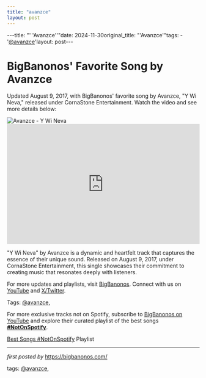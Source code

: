 ```yaml
---
title: "avanzce"
layout: post
---
```

---title: "' 'Avanzce''"date: 2024-11-30original_title: "'Avanzce'"tags:  - '[@avanzce](/tags/avanzce/)'layout: post---<!-- Post Title --><h1 >BigBanonos' Favorite Song by Avanzce</h1> <!-- Introductory Text --><p >Updated August 9, 2017, with BigBanonos' favorite song by Avanzce, "Y Wi Neva," released under CornaStone Entertainment. Watch the video and see more details below:</p> <!-- Featured Image --><div > <img src="https://i.scdn.co/image/ab67616d00001e02695409892661e9dcac257fd2" alt="Avanzce - Y Wi Neva" /></div> <!-- YouTube Video Embed --><div > <iframe width="100%" height="315" src="https://www.youtube.com/embed/9g11vwC61QQ" title="Avanzce - Y Wi Neva - January 2018" frameborder="0" allow="accelerometer; autoplay; clipboard-write; encrypted-media; gyroscope; picture-in-picture; web-share" referrerpolicy="strict-origin-when-cross-origin" allowfullscreen></iframe></div> <!-- Song Information --><div > <p>"Y Wi Neva" by Avanzce is a dynamic and heartfelt track that captures the essence of their unique sound. Released on August 9, 2017, under CornaStone Entertainment, this single showcases their commitment to creating music that resonates deeply with listeners.</p></div> <!-- Footer Links --><div > <p>For more updates and playlists, visit <a href="https://bigbanonos.com/" target="_blank">BigBanonos</a>. Connect with us on <a href="https://www.youtube.com/[@BigBanonos](/tags/BigBanonos/)" target="_blank">YouTube</a> and <a href="https://x.com/bigbanonos" target="_blank">X/Twitter</a>.</p></div> <!-- Tags --><p >Tags: [@avanzce](/tags/avanzce/),</p><!--Subscribe and Playlist Links--><div>    <p>For more exclusive tracks not on Spotify, subscribe to <a href="https://www.youtube.com/[@BigBanonos](/tags/BigBanonos/)" target="_blank">BigBanonos on YouTube</a> and explore their curated playlist of the best songs <strong>[#NotOnSpotify](/tags/NotOnSpotify/)</strong>.</p>    <p><a href="https://www.youtube.com/playlist?list=PLtuNtuTatqI0kFahUCbtbfenC_ET5O_tr" target="_blank">Best Songs [#NotOnSpotify](/tags/NotOnSpotify/) Playlist<br /></a></p></div><hr /><p><em>first posted by</em> <a href="https://bigbanonos.com/" rel="noopener" target="_new">https://bigbanonos.com/</a></p><p>tags: [@avanzce](/tags/avanzce/),</p>
